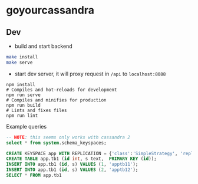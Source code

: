 # goyourcassandra

## Dev

- build and start backend

````bash
make install
make serve
````

- start dev server, it will proxy request in `/api` to `localhost:8088`

```
npm install
# Compiles and hot-reloads for development
npm run serve
# Compiles and minifies for production
npm run build
# Lints and fixes files
npm run lint
```

Example queries

````sql
-- NOTE: this seems only works with cassandra 2
select * from system.schema_keyspaces;
````

````sql
CREATE KEYSPACE app WITH REPLICATION = {'class':'SimpleStrategy', 'replication_factor':1};
CREATE TABLE app.tb1 (id int, s text,  PRIMARY KEY (id));
INSERT INTO app.tb1 (id, s) VALUES (1, 'apptb11');
INSERT INTO app.tb1 (id, s) VALUES (2, 'apptb12');
SELECT * FROM app.tb1
````